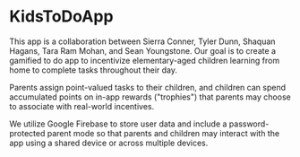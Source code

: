 # KidsToDoApp
 
 This app is a collaboration between Sierra Conner, Tyler Dunn, Shaquan Hagans, Tara Ram Mohan, and Sean Youngstone. Our goal is to create a gamified to do app to incentivize elementary-aged children learning from home to complete tasks throughout their day.
 
 Parents assign point-valued tasks to their children, and children can spend accumulated points on in-app rewards ("trophies") that parents may choose to associate with real-world incentives. 
 
 We utilize Google Firebase to store user data and include a password-protected parent mode so that parents and children may interact with the app using a shared device or across multiple devices.